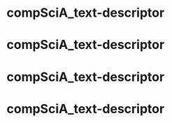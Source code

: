 # compSciA_text-descriptor
# compSciA_text-descriptor
# compSciA_text-descriptor
# compSciA_text-descriptor
